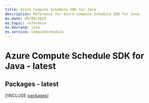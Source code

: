 ```yaml
---
title: Azure Compute Schedule SDK for Java
description: Reference for Azure Compute Schedule SDK for Java
ms.date: 09/09/2025
ms.topic: reference
ms.devlang: java
ms.service: computeschedule
---
```

# Azure Compute Schedule SDK for Java - latest
## Packages - latest
[!INCLUDE [packages](compute-schedule-index.md)]